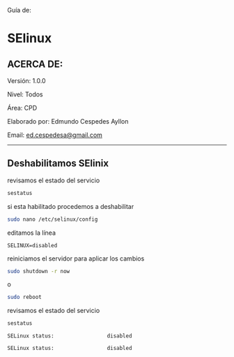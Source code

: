 Guía de: 

# SElinux

## ACERCA DE:

Versión: 1.0.0

Nivel: Todos

Área: CPD

Elaborado por: Edmundo Cespedes Ayllon

Email: [ed.cespedesa@gmail.com](ed.cespedesa@gmail.com)

---

## Deshabilitamos SElinix

revisamos el estado del servicio

```bash
sestatus
```

si esta habilitado procedemos a deshabilitar

```bash
sudo nano /etc/selinux/config
```

editamos la línea

```
SELINUX=disabled
```

reiniciamos el servidor para aplicar los cambios

```bash
sudo shutdown -r now
```

o

```bash
sudo reboot
```

revisamos el estado del servicio

```bash
sestatus
```

```output
SELinux status:                 disabled
```

```
SELinux status:                 disabled
```

